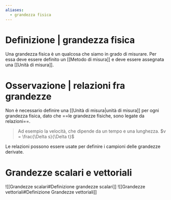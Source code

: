 ```yaml
---
aliases:
  - grandezza fisica
---
```


# Definizione | grandezza fisica
Una grandezza fisica è un qualcosa che siamo in grado di misurare.
Per essa deve essere definito un [[Metodo di misura]] e deve essere assegnata una [[Unità di misura]].
# Osservazione | relazioni fra grandezze
Non è necessario definire una [[Unità di misura|unità di misura]] per ogni grandezza fisica, dato che ==le grandezze fisiche, sono legate da relazioni==.
>Ad esempio la velocità, che dipende da un tempo e una lunghezza. $v = \frac{\Delta s}{\Delta t}$

Le relazioni possono essere usate per definire i campioni delle grandezze derivate.

# Grandezze scalari e vettoriali
![[Grandezze scalari#Definizione grandezze scalari]]
![[Grandezze vettoriali#Definizione Grandezze vettoriali]]

